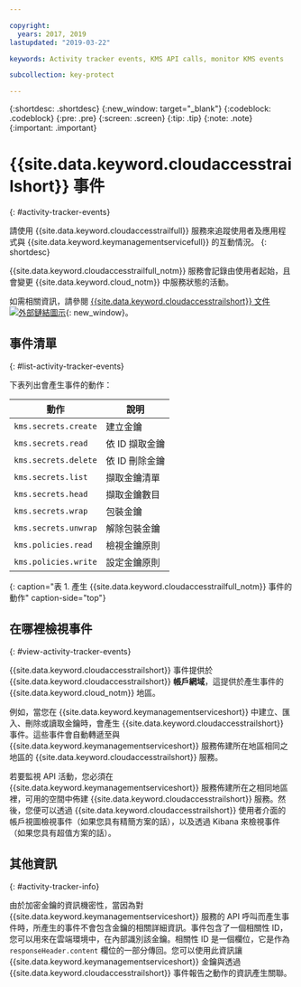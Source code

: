 ```yaml
---

copyright:
  years: 2017, 2019
lastupdated: "2019-03-22"

keywords: Activity tracker events, KMS API calls, monitor KMS events

subcollection: key-protect

---
```


{:shortdesc: .shortdesc}
{:new_window: target="_blank"}
{:codeblock: .codeblock}
{:pre: .pre}
{:screen: .screen}
{:tip: .tip}
{:note: .note}
{:important: .important}

# {{site.data.keyword.cloudaccesstrailshort}} 事件
{: #activity-tracker-events}

請使用 {{site.data.keyword.cloudaccesstrailfull}} 服務來追蹤使用者及應用程式與 {{site.data.keyword.keymanagementservicefull}} 的互動情況。
{: shortdesc}

{{site.data.keyword.cloudaccesstrailfull_notm}} 服務會記錄由使用者起始，且會變更 {{site.data.keyword.cloud_notm}} 中服務狀態的活動。 

如需相關資訊，請參閱 [{{site.data.keyword.cloudaccesstrailshort}} 文件 ![外部鏈結圖示](../../icons/launch-glyph.svg "外部鏈結圖示")](/docs/services/cloud-activity-tracker?topic=cloud-activity-tracker-getting-started-with-cla){: new_window}。

## 事件清單
{: #list-activity-tracker-events}

下表列出會產生事件的動作：

|動作|說明|
| -------------------- | --------------------------- |
| `kms.secrets.create` |建立金鑰|
| `kms.secrets.read`   |依 ID 擷取金鑰|
| `kms.secrets.delete` |依 ID 刪除金鑰|
| `kms.secrets.list`   |擷取金鑰清單|
| `kms.secrets.head`   |擷取金鑰數目|
| `kms.secrets.wrap`   |包裝金鑰|
| `kms.secrets.unwrap` |解除包裝金鑰|
| `kms.policies.read`  |檢視金鑰原則|
| `kms.policies.write` |設定金鑰原則|
{: caption="表 1. 產生 {{site.data.keyword.cloudaccesstrailfull_notm}} 事件的動作" caption-side="top"}

## 在哪裡檢視事件
{: #view-activity-tracker-events}

<!-- Option 2: Add the following sentence if your service sends events to the account domain. -->

{{site.data.keyword.cloudaccesstrailshort}} 事件提供於 {{site.data.keyword.cloudaccesstrailshort}} **帳戶網域**，這提供於產生事件的 {{site.data.keyword.cloud_notm}} 地區。

例如，當您在 {{site.data.keyword.keymanagementserviceshort}} 中建立、匯入、刪除或讀取金鑰時，會產生 {{site.data.keyword.cloudaccesstrailshort}} 事件。這些事件會自動轉遞至與 {{site.data.keyword.keymanagementserviceshort}} 服務佈建所在地區相同之地區的 {{site.data.keyword.cloudaccesstrailshort}} 服務。

若要監視 API 活動，您必須在 {{site.data.keyword.keymanagementserviceshort}} 服務佈建所在之相同地區裡，可用的空間中佈建 {{site.data.keyword.cloudaccesstrailshort}} 服務。然後，您便可以透過 {{site.data.keyword.cloudaccesstrailshort}} 使用者介面的帳戶視圖檢視事件（如果您具有精簡方案的話），以及透過 Kibana 來檢視事件（如果您具有超值方案的話）。

## 其他資訊
{: #activity-tracker-info}

由於加密金鑰的資訊機密性，當因為對 {{site.data.keyword.keymanagementserviceshort}} 服務的 API 呼叫而產生事件時，所產生的事件不會包含金鑰的相關詳細資訊。事件包含了一個相關性 ID，您可以用來在雲端環境中，在內部識別該金鑰。相關性 ID 是一個欄位，它是作為 `responseHeader.content` 欄位的一部分傳回。您可以使用此資訊讓 {{site.data.keyword.keymanagementserviceshort}} 金鑰與透過 {{site.data.keyword.cloudaccesstrailshort}} 事件報告之動作的資訊產生關聯。
